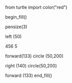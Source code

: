 from turtle import color("red")


begin_fill()

pensize(3)


left (50)

456 5

forward(133) circle (50,200)


right (140) circle(50,200)


forward (133) end_fill()
